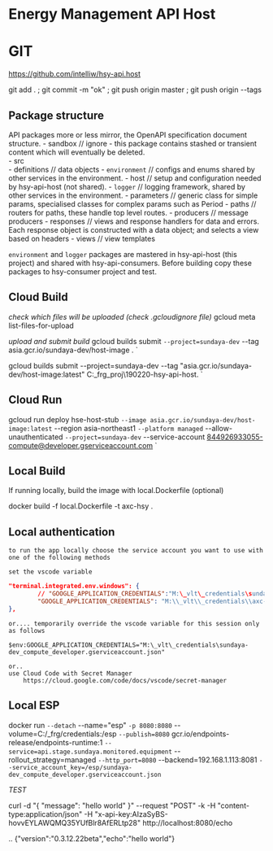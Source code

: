 # Energy Management API Host

# GIT

https://github.com/intelliw/hsy-api.host

git add . ; git commit -m "ok" ; git push origin master ; git push origin --tags



## Package structure 

API packages more or less mirror, the OpenAPI specification document structure.
    - sandbox               // ignore - this package contains stashed or transient content which will eventually be deleted.   
    - src                 
        -  definitions       // data objects
        - `environment`       // configs and enums shared by other services in the environment. 
        -  host              // setup and configuration needed by hsy-api-host (not shared). 
        - `logger`            // logging framework, shared by other services in the environment. 
        -  parameters        // generic class for simple params, specialised classes for complex params such as Period
        -  paths             // routers for paths, these handle top level routes. 
        -  producers         // message producers
        -  responses         // views and response handlers for data and errors.
                                Each response object is constructed with a data object; and selects a view based on headers
        -  views             // view templates

`environment` and `logger` packages are mastered in hsy-api-host (this project) and shared with hsy-api-consumers.
Before building copy these packages to hsy-consumer project and test.


## Cloud Build 

_check which files will be uploaded (check .gcloudignore file)_
    gcloud meta list-files-for-upload

_upload and submit build_
gcloud builds submit `
    --project=sundaya-dev `
    --tag asia.gcr.io/sundaya-dev/host-image . `

gcloud builds submit --project=sundaya-dev --tag "asia.gcr.io/sundaya-dev/host-image:latest" C:\_frg\_proj\190220-hsy-api-host\. `


## Cloud Run  

gcloud run deploy hse-host-stub `
    --image asia.gcr.io/sundaya-dev/host-image:latest `
    --region asia-northeast1 `
    --platform managed `
    --allow-unauthenticated `
    --project=sundaya-dev `
    --service-account 844926933055-compute@developer.gserviceaccount.com `

## Local Build
If running locally, build the image with local.Dockerfile (optional)

docker build -f local.Dockerfile -t axc-hsy .

## Local authentication

    to run the app locally choose the service account you want to use with one of the following methods
    
    set the vscode variable 

```json
"terminal.integrated.env.windows": {
        // "GOOGLE_APPLICATION_CREDENTIALS":"M:\_vlt\_credentials\sundaya-dev_compute_developer.gserviceaccount.json",
        "GOOGLE_APPLICATION_CREDENTIALS": "M:\\_vlt\\_credentials\\axc-svceaccount_my-project-85848-0c51b85ca540.json"
},
```

    or.... temporarily override the vscode variable for this session only as follows
    
`$env:GOOGLE_APPLICATION_CREDENTIALS="M:\_vlt\_credentials\sundaya-dev_compute_developer.gserviceaccount.json"`

    or..
    use Cloud Code with Secret Manager
        https://cloud.google.com/code/docs/vscode/secret-manager
        

## Local ESP

docker run `
    --detach `
    --name="esp" `
    -p 8080:8080 `
    --volume=C:/_frg/credentials:/esp `
    --publish=8080 `
    gcr.io/endpoints-release/endpoints-runtime:1 `
    --service=api.stage.sundaya.monitored.equipment `
    --rollout_strategy=managed `
    --http_port=8080 `
    --backend=192.168.1.113:8081 `
    --service_account_key=/esp/sundaya-dev_compute_developer.gserviceaccount.json `

_TEST_

curl -d "{ \"message\": \"hello world\" }" --request "POST" -k -H "content-type:application/json" -H "x-api-key:AIzaSyBS-hovvEYLAWQMQ35YUfBlr8AfERLtp28" http://localhost:8080/echo

.. {"version":"0.3.12.22beta","echo":"hello world"}